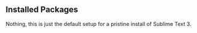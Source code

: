 ## Installed Packages

Nothing, this is just the default setup for a pristine install of Sublime Text 3.
